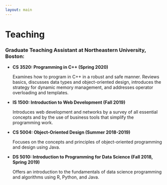 ```yaml
---
layout: main
---
```


# Teaching

### Graduate Teaching Assistant at Northeastern University, Boston:

- **CS 3520: Programming in C++ (Spring 2020)**

  Examines how to program in C++ in a robust and safe manner. Reviews basics, discusses data types and object-oriented design, introduces the strategy for dynamic memory management, and addresses operator overloading and templates.

- **IS 1500: Introduction to Web Development (Fall 2019)**

  Introduces web development and networks by a survey of all essential concepts and by the use of business tools that simplify the programming work.

- **CS 5004: Object-Oriented Design (Summer 2018-2019)**

  Focuses on the concepts and principles of object-oriented programming and design using Java.

- **DS 5010: Introduction to Programming for Data Science (Fall 2018, Spring 2019)**

  Offers an introduction to the fundamentals of data science programming and algorithms using R, Python, and Java.
